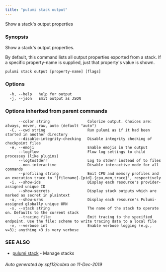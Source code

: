 ```yaml
---
title: "pulumi stack output"
---
```




Show a stack's output properties

### Synopsis

Show a stack's output properties.

By default, this command lists all output properties exported from a stack.
If a specific property-name is supplied, just that property's value is shown.

```
pulumi stack output [property-name] [flags]
```

### Options

```
  -h, --help   help for output
  -j, --json   Emit output as JSON
```

### Options inherited from parent commands

```
      --color string                 Colorize output. Choices are: always, never, raw, auto (default "auto")
  -C, --cwd string                   Run pulumi as if it had been started in another directory
      --disable-integrity-checking   Disable integrity checking of checkpoint files
  -e, --emoji                        Enable emojis in the output
      --logflow                      Flow log settings to child processes (like plugins)
      --logtostderr                  Log to stderr instead of to files
      --non-interactive              Disable interactive mode for all commands
      --profiling string             Emit CPU and memory profiles and an execution trace to '[filename].[pid].{cpu,mem,trace}', respectively
  -i, --show-ids                     Display each resource's provider-assigned unique ID
      --show-secrets                 Display stack outputs which are marked as secret in plaintext
  -u, --show-urns                    Display each resource's Pulumi-assigned globally unique URN
  -s, --stack string                 The name of the stack to operate on. Defaults to the current stack
      --tracing file:                Emit tracing to the specified endpoint. Use the file: scheme to write tracing data to a local file
  -v, --verbose int                  Enable verbose logging (e.g., v=3); anything >3 is very verbose
```

### SEE ALSO

* [pulumi stack](/docs/reference/cli/pulumi_stack/)	 - Manage stacks

###### Auto generated by spf13/cobra on 11-Dec-2019

